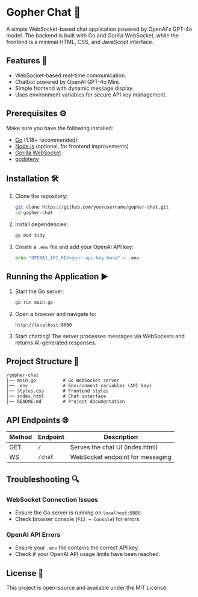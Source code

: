 # Gopher Chat 💬

A simple WebSocket-based chat application powered by OpenAI's GPT-4o model. The backend is built with Go and Gorilla WebSocket, while the frontend is a minimal HTML, CSS, and JavaScript interface.

## Features 🚀

- WebSocket-based real-time communication.
- Chatbot powered by OpenAI GPT-4o Mini.
- Simple frontend with dynamic message display.
- Uses environment variables for secure API key management.

## Prerequisites ⚙️

Make sure you have the following installed:

- [Go](https://go.dev/doc/install) (1.18+ recommended)
- [Node.js](https://nodejs.org/) (optional, for frontend improvements)
- [Gorilla WebSocket](https://github.com/gorilla/websocket)
- [godotenv](https://github.com/joho/godotenv)

## Installation 🛠️

1. Clone the repository:

   ```sh
   git clone https://github.com/yourusername/gopher-chat.git
   cd gopher-chat
   ```

2. Install dependencies:

   ```sh
   go mod tidy
   ```

3. Create a `.env` file and add your OpenAI API key:

   ```sh
   echo "OPENAI_API_KEY=your-api-key-here" > .env
   ```

## Running the Application ▶️

1. Start the Go server:

   ```sh
   go run main.go
   ```

2. Open a browser and navigate to:

   ```
   http://localhost:8080
   ```

3. Start chatting! The server processes messages via WebSockets and returns AI-generated responses.

## Project Structure 📂

```
/gopher-chat
│── main.go          # Go WebSocket server
│── .env             # Environment variables (API key)
│── styles.css       # Frontend styles
│── index.html       # Chat interface
│── README.md        # Project documentation
```

## API Endpoints 🌐

| Method | Endpoint   | Description                        |
|--------|-----------|------------------------------------|
| GET    | `/`       | Serves the chat UI (index.html)   |
| WS     | `/chat`   | WebSocket endpoint for messaging  |

## Troubleshooting 🔍

### WebSocket Connection Issues
- Ensure the Go server is running on `localhost:8080`.
- Check browser console (`F12 → Console`) for errors.

### OpenAI API Errors
- Ensure your `.env` file contains the correct API key.
- Check if your OpenAI API usage limits have been reached.

## License 📜

This project is open-source and available under the MIT License.

